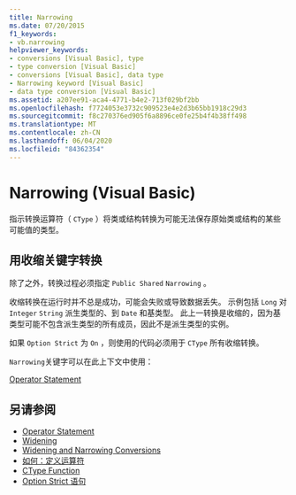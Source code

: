 ```yaml
---
title: Narrowing
ms.date: 07/20/2015
f1_keywords:
- vb.narrowing
helpviewer_keywords:
- conversions [Visual Basic], type
- type conversion [Visual Basic]
- conversions [Visual Basic], data type
- Narrowing keyword [Visual Basic]
- data type conversion [Visual Basic]
ms.assetid: a207ee91-aca4-4771-b4e2-713f029bf2bb
ms.openlocfilehash: f7724053e3732c909523e4e2d3b65bb1918c29d3
ms.sourcegitcommit: f8c270376ed905f6a8896ce0fe25b4f4b38ff498
ms.translationtype: MT
ms.contentlocale: zh-CN
ms.lasthandoff: 06/04/2020
ms.locfileid: "84362354"
---
```

# <a name="narrowing-visual-basic"></a>Narrowing (Visual Basic)
指示转换运算符（ `CType` ）将类或结构转换为可能无法保存原始类或结构的某些可能值的类型。  
  
## <a name="converting-with-the-narrowing-keyword"></a>用收缩关键字转换  
 除了之外，转换过程必须指定 `Public Shared` `Narrowing` 。  
  
 收缩转换在运行时并不总是成功，可能会失败或导致数据丢失。 示例包括 `Long` 对 `Integer` `String` 派生类型的、到 `Date` 和基类型。 此上一转换是收缩的，因为基类型可能不包含派生类型的所有成员，因此不是派生类型的实例。  
  
 如果 `Option Strict` 为 `On` ，则使用的代码必须用于 `CType` 所有收缩转换。  
  
 `Narrowing`关键字可以在此上下文中使用：  
  
 [Operator Statement](../statements/operator-statement.md)  
  
## <a name="see-also"></a>另请参阅

- [Operator Statement](../statements/operator-statement.md)
- [Widening](widening.md)
- [Widening and Narrowing Conversions](../../programming-guide/language-features/data-types/widening-and-narrowing-conversions.md)
- [如何：定义运算符](../../programming-guide/language-features/procedures/how-to-define-an-operator.md)
- [CType Function](../functions/ctype-function.md)
- [Option Strict 语句](../statements/option-strict-statement.md)
